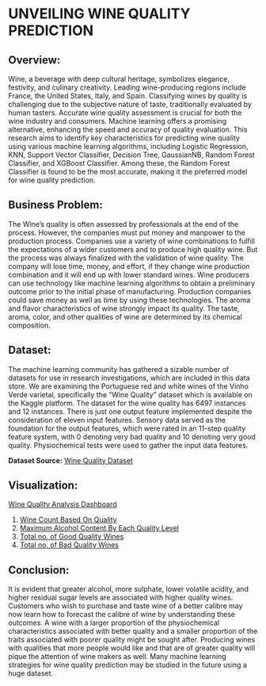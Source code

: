 # UNVEILING WINE QUALITY PREDICTION

## Overview:
  Wine, a beverage with deep cultural heritage, symbolizes elegance, festivity, and culinary creativity. Leading wine-producing regions include France, the United States, Italy, and Spain. Classifying wines by quality is challenging due to the subjective nature of taste, traditionally evaluated by human tasters. Accurate wine quality assessment is crucial for both the wine industry and consumers. Machine learning offers a promising alternative, enhancing the speed and accuracy of quality evaluation. This research aims to identify key characteristics for predicting wine quality using various machine learning algorithms, including Logistic Regression, KNN, Support Vector Classifier, Decision Tree, GaussianNB, Random Forest Classifier, and XGBoost Classifier. Among these, the Random Forest Classifier is found to be the most accurate, making it the preferred model for wine quality prediction.


## Business Problem:

  The Wine’s quality is often assessed by professionals at the end of the process. However, the companies must put money and
manpower to the production process. Companies use a variety of wine combinations to fulfill
the expectations of a wider customers and to produce high quality wine. But the process was
always finalized with the validation of wine quality. The company will lose time, money, and
effort, if they change wine production combination and it will end up with lower standard wines.
Wine producers can use technology like machine learning algorithms to obtain a preliminary
outcome prior to the initial phase of manufacturing. Production companies could save money
as well as time by using these technologies. The aroma and flavor characteristics of wine
strongly impact its quality. The taste, aroma, color, and other qualities of wine are determined
by its chemical composition.

## Dataset:
  The machine learning community has gathered a sizable number of datasets for use in
research investigations, which are included in this data store. We are examining the Portuguese
red and white wines of the Vinho Verde varietal, specifically the “Wine Quality” dataset which
is available on the Kaggle platform. The dataset for the wine quality has 6497 instances and 12
instances. There is just one output feature implemented despite the consideration of eleven
input features. Sensory data served as the foundation for the output features, which were rated
in an 11-step quality feature system, with 0 denoting very bad quality and 10 denoting very good
quality. Physiochemical tests were used to gather the input data features.

**Dataset Source:** [Wine Quality Dataset](https://www.kaggle.com/datasets/rajyellow46/wine-quality)


## Visualization:
[Wine Quality Analysis Dashboard](https://public.tableau.com/views/WineQualityAnalysis_17168321549660/WineQualityAnalysis?:language=en-GB&:sid=&:display_count=n&:origin=viz_share_link)
1. [Wine Count Based On Quality](https://public.tableau.com/views/WineQualityAnalysis_17168321549660/winecount?:language=en-GB&:sid=&:display_count=n&:origin=viz_share_link)
2. [Maximum Alcohol Content By Each Quality Level](https://public.tableau.com/views/WineQualityAnalysis_17168321549660/MaxAlcoholcontent?:language=en-GB&:sid=&:display_count=n&:origin=viz_share_link)
3. [Total no. of Good Quality Wines](https://public.tableau.com/views/WineQualityAnalysis_17168321549660/GoodWines?:language=en-GB&:sid=&:display_count=n&:origin=viz_share_link)
4. [Total no. of Bad Quality Wines](https://public.tableau.com/views/WineQualityAnalysis_17168321549660/BadWines?:language=en-GB&:sid=&:display_count=n&:origin=viz_share_link)

## Conclusion:
  It is evident that greater alcohol, more sulphate, lower volatile acidity, and higher
residual sugar levels are associated with higher quality wines. Customers who wish to purchase
and taste wine of a better calibre may now learn how to forecast the calibre of wine by
understanding these outcomes. A wine with a larger proportion of the physiochemical
characteristics associated with better quality and a smaller proportion of the traits associated
with poorer quality might be sought after. Producing wines with qualities that more people would
like and that are of greater quality will pique the attention of wine makers as well. Many machine
learning strategies for wine quality prediction may be studied in the future using a huge dataset.
